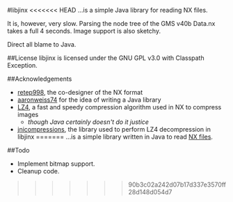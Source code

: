 #libjinx
<<<<<<< HEAD
...is a simple Java library for reading NX files.

It is, however, very slow. Parsing the node tree of the GMS v40b Data.nx takes a full 4 seconds. Image support is also sketchy.

Direct all blame to Java.

##License
libjinx is licensed under the GNU GPL v3.0 with Classpath Exception.

##Acknowledgements
 * [retep998](https://github.com/retep998), the co-designer of the NX format
 * [aaronweiss74](https://github.com/aaronweiss74) for the idea of writing a Java library
 * [LZ4](http://code.google.com/p/lz4/), a fast and speedy compression algorithm used in NX to compress images
     * _though Java certainly doesn't do it justice_
 * [jnicompressions](https://github.com/decster/jnicompressions), the library used to perform LZ4 decompression in libjinx
=======
...is a simple library written in Java to read [NX files](https://docs.google.com/document/d/1rVrPFQV5gSdqGjpc_Ah7IkJBpGoAqQh8tf7T5A6V0KQ/edit).

##Todo

 * Implement bitmap support.
 * Cleanup code.
>>>>>>> 90b3c02a242d07b17d337e3570ff28d148d054d7

